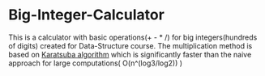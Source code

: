 # Big-Integer-Calculator
This is a calculator with basic operations(+ - * /) for big integers(hundreds of digits) created for Data-Structure course.
The multiplication method is based on <a href="https://en.wikipedia.org/wiki/Karatsuba_algorithm">Karatsuba algorithm</a> which is significantly faster than the naive approach for large computations( O(n^(log3/log2)) )
